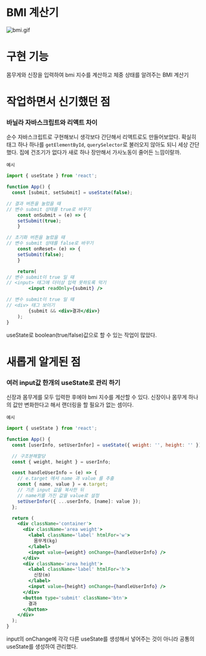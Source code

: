 # BMI 계산기

![bmi.gif](https://s3.us-west-2.amazonaws.com/secure.notion-static.com/c8e9c8cc-93da-469d-a41f-7257d9c4b580/bmi.gif?X-Amz-Algorithm=AWS4-HMAC-SHA256&X-Amz-Content-Sha256=UNSIGNED-PAYLOAD&X-Amz-Credential=AKIAT73L2G45EIPT3X45%2F20230117%2Fus-west-2%2Fs3%2Faws4_request&X-Amz-Date=20230117T125805Z&X-Amz-Expires=86400&X-Amz-Signature=af0a7a1bc339b13439bdf18624110e514a9e63d25be3bef0549f3a1deb58e1fd&X-Amz-SignedHeaders=host&x-id=GetObject)

# 구현 기능

몸무게와 신장을 입력하여 bmi 지수를 계산하고 체중 상태를 알려주는 BMI 계산기

# 작업하면서 신기했던 점

### 바닐라 자바스크립트와 리액트 차이

순수 자바스크립트로 구현해보니 생각보다 간단해서 리액트로도 만들어보았다. 확실히 태그 하나 하나를 `getElementById`, `querySelector`로 불러오지 않아도 되니 세상 간단했다. 집에 건조기가 없다가 새로 하나 장만해서 가사노동이 줄어든 느낌이랄까.

`예시`

```jsx
import { useState } from 'react';

function App() {
  const [submit, setSubmit] = useState(false);

// 결과 버튼을 눌렀을 때
// 변수 submit 상태를 true로 바꾸기
	const onSubmit = (e) => {
    setSubmit(true);
	}

// 초기화 버튼을 눌렀을 때
// 변수 submit 상태를 false로 바꾸기
	const onReset= (e) => {
    setSubmit(false);
	}

	return(
// 변수 submit이 true 일 때
// <input> 태그에 더이상 입력 못하도록 막기
		<input readOnly={submit} />

// 변수 submit이 true 일 때
// <div> 태그 보이기
		{submit && <div>결과</div>}
	);
}
```

useState로 boolean(true/false)값으로 할 수 있는 작업이 많았다.

# 새롭게 알게된 점

### 여러 input값 한개의 useState로 관리 하기

신장과 몸무게를 모두 입력한 후에야 bmi 지수를 계산할 수 있다. 신장이나 몸무게 하나의 값만 변화한다고 해서 랜더링을 할 필요가 없는 셈이다.

`예시`

```jsx
import { useState } from 'react';

function App() {
  const [userInfo, setUserInfor] = useState({ weight: '', height: '' });

  // 구조분해할당
  const { weight, height } = userInfo;

  const handleUserInfo = (e) => {
    // e.target 에서 name 과 value 를 추출
    const { name, value } = e.target;
    // 기존 input 값을 복사한 뒤
    // name키를 가진 값을 value로 설정
    setUserInfor({ ...userInfo, [name]: value });
  };

  return (
    <div className='container'>
      <div className='area weight'>
        <label className='label' htmlFor='w'>
          몸무게(kg)
        </label>
        <input value={weight} onChange={handleUserInfo} />
      </div>
      <div className='area height'>
        <label className='label' htmlFor='h'>
          신장(m)
        </label>
        <input value={height} onChange={handleUserInfo} />
      </div>
      <button type='submit' className='btn'>
        결과
      </button>
    </div>
  );
}
```

input의 onChange에 각각 다른 useState를 생성해서 넣어주는 것이 아니라 공통의 useState를 생성하여 관리했다.
